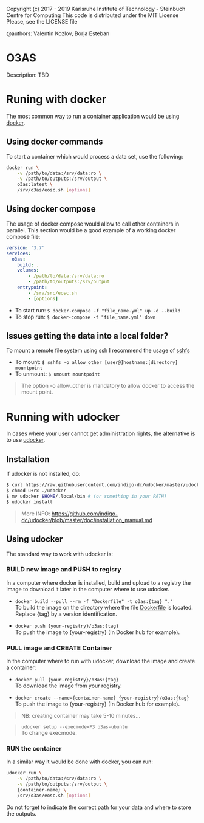 Copyright (c) 2017 - 2019 Karlsruhe Institute of Technology - Steinbuch Centre for Computing
This code is distributed under the MIT License
Please, see the LICENSE file

@authors: Valentin Kozlov, Borja Esteban

# O3AS
Description: TBD


# Runing with docker
The most common way to run a container application would be using [docker](https://docs.docker.com/). 

## Using docker commands
To start a container which would process a data set, use the following:
```sh
docker run \
    -v /path/to/data:/srv/data:ro \
    -v /path/to/outputs:/srv/output \
    o3as:latest \
    /srv/o3as/eosc.sh [options]
```

## Using docker compose
The usage of docker compose would allow to call other containers in parallel.
This section would be a good example of a working docker compose file:
```yml
version: '3.7'
services:
  o3as:
    build: .
    volumes:
        - /path/to/data:/srv/data:ro
        - /path/to/outputs:/srv/output
    entrypoint:
        - /srv/src/eosc.sh 
        - [options]
```

* To start run: `$ docker-compose -f "file_name.yml" up -d --build`
* To stop run: `$ docker-compose -f "file_name.yml" down`


## Issues getting the data into a local folder?
To mount a remote file system using ssh I recommend the usage of [sshfs](https://github.com/libfuse/sshfs)
* To mount:  `$ sshfs -o allow_other [user@]hostname:[directory] mountpoint`
* To unmount: `$ umount mountpoint`

> The option -o allow_other is mandatory to allow docker to access the mount point.

# Running with udocker
In cases where your user cannot get administration rights, the alternative is to use [udocker](https://indigo-dc.gitbook.io/udocker/). 



## Installation
If udocker is not installed, do:
```sh
$ curl https://raw.githubusercontent.com/indigo-dc/udocker/master/udocker.py > udocker
$ chmod u+rx ./udocker
$ mv udocker $HOME/.local/bin # (or something in your PATH)
$ udocker install
```
> More INFO: https://github.com/indigo-dc/udocker/blob/master/doc/installation_manual.md


## Using udocker
The standard way to work with udocker is:

### BUILD new image and PUSH to regisry
In a computer where docker is installed, build and upload to a registry the image to download it later in the computer where to use udocker.

* `docker build --pull --rm -f "Dockerfile" -t o3as:{tag} "."` <br /> 
To build the image on the directory where the file [Dockerfile](./Dockerfile) is located. Replace {tag} by a version identification.

*  `docker push {your-registry}/o3as:{tag}` <br /> 
To push the image to {your-registry} (In Docker hub for example).


### PULL image and CREATE Container
In the computer where to run with udocker, download the image and create a container:

* `docker pull {your-registry}/o3as:{tag}` <br /> 
To download the image from your registry.

*  `docker create --name={container-name} {your-registry}/o3as:{tag}` <br /> 
To push the image to {your-registry} (In Docker hub for example).

> NB: creating container may take 5-10 minutes...

> `udocker setup --execmode=F3 o3as-ubuntu` <br />
To change execmode.

### RUN the container
In a similar way it would be done with docker, you can run:
```sh
udocker run \
    -v /path/to/data:/srv/data:ro \
    -v /path/to/outputs:/srv/output \
    {container-name} \
    /srv/o3as/eosc.sh [options]
```
Do not forget to indicate the correct path for your data and where to store the outputs.

